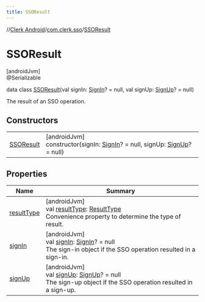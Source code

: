 ```yaml
---
title: SSOResult
---
```

//[Clerk Android](../../../index.html)/[com.clerk.sso](../index.html)/[SSOResult](index.html)



# SSOResult



[androidJvm]\
@Serializable



data class [SSOResult](index.html)(val signIn: [SignIn](../../com.clerk.signin/-sign-in/index.html)? = null, val signUp: [SignUp](../../com.clerk.signup/-sign-up/index.html)? = null)

The result of an SSO operation.



## Constructors


| | |
|---|---|
| [SSOResult](-s-s-o-result.html) | [androidJvm]<br>constructor(signIn: [SignIn](../../com.clerk.signin/-sign-in/index.html)? = null, signUp: [SignUp](../../com.clerk.signup/-sign-up/index.html)? = null) |


## Properties


| Name | Summary |
|---|---|
| [resultType](result-type.html) | [androidJvm]<br>val [resultType](result-type.html): [ResultType](../-result-type/index.html)<br>Convenience property to determine the type of result. |
| [signIn](sign-in.html) | [androidJvm]<br>val [signIn](sign-in.html): [SignIn](../../com.clerk.signin/-sign-in/index.html)? = null<br>The sign-in object if the SSO operation resulted in a sign-in. |
| [signUp](sign-up.html) | [androidJvm]<br>val [signUp](sign-up.html): [SignUp](../../com.clerk.signup/-sign-up/index.html)? = null<br>The sign-up object if the SSO operation resulted in a sign-up. |

